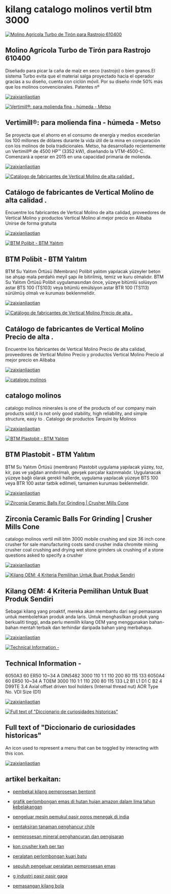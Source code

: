 # kilang catalogo molinos vertil btm 3000
<a href="https://mnn.zoosnet.net/LR/Chatpre.aspx?id=MNN94995150&p=https://topgrinding.com/" target="_blank">![Molino Agrícola Turbo de Tirón para Rastrojo 610400](https://github.com/technlg/images/blob/main/33.jpg)</a>
## Molino Agrícola Turbo de Tirón para Rastrojo 610400
Diseñado para picar la caña de maíz en seco (rastrojo) o bien granos.El sistema Turbo evita que el material salga proyectado hacia el operador gracias a su diseño, cuenta con ciclón móvil. Por su diseño rinde 50% más que los molinos convencionales. Patentes nº
<a href="https://mnn.zoosnet.net/LR/Chatpre.aspx?id=MNN94995150&p=https://topgrinding.com/" target="_blank"><img src="https://github.com/technlg/images/raw/main/chat11.jpg" alt="zaixianliaotian"/></a><a href="//whatsapp.shibangsoft.com/WhatsApp.php" ><img src="https://github.com/technlg/images/raw/main/chat11.png" alt=""></a>
<a href="https://mnn.zoosnet.net/LR/Chatpre.aspx?id=MNN94995150&p=https://topgrinding.com/" target="_blank">![Vertimill®: para molienda fina - húmeda - Metso](https://github.com/technlg/images/blob/main/48.jpg)</a>
## Vertimill®: para molienda fina - húmeda - Metso
Se proyecta que el ahorro en el consumo de energía y medios excederían los 100 millones de dólares durante la vida útil de la mina en comparación con los molinos de bola tradicionales. Metso, ha desarrollado recientemente un Vertimill® de 4500 HP™ (3352 kW), diseñando la VTM-4500-C. Comenzará a operar en 2015 en una capacidad primaria de molienda.
<a href="https://mnn.zoosnet.net/LR/Chatpre.aspx?id=MNN94995150&p=https://topgrinding.com/" target="_blank"><img src="https://github.com/technlg/images/raw/main/chat11.jpg" alt="zaixianliaotian"/></a><a href="//whatsapp.shibangsoft.com/WhatsApp.php" ><img src="https://github.com/technlg/images/raw/main/chat11.png" alt=""></a>
<a href="https://mnn.zoosnet.net/LR/Chatpre.aspx?id=MNN94995150&p=https://topgrinding.com/" target="_blank">![Catálogo de fabricantes de Vertical Molino de alta calidad .](https://github.com/technlg/images/blob/main/34.jpg)</a>
## Catálogo de fabricantes de Vertical Molino de alta calidad .
Encuentre los fabricantes de Vertical Molino de alta calidad, proveedores de Vertical Molino y productos Vertical Molino al mejor precio en Alibaba Unirse de forma gratuita
<a href="https://mnn.zoosnet.net/LR/Chatpre.aspx?id=MNN94995150&p=https://topgrinding.com/" target="_blank"><img src="https://github.com/technlg/images/raw/main/chat11.jpg" alt="zaixianliaotian"/></a><a href="//whatsapp.shibangsoft.com/WhatsApp.php" ><img src="https://github.com/technlg/images/raw/main/chat11.png" alt=""></a>
<a href="https://mnn.zoosnet.net/LR/Chatpre.aspx?id=MNN94995150&p=https://topgrinding.com/" target="_blank">![BTM Polibit - BTM Yalıtım](https://github.com/technlg/images/blob/main/39.jpg)</a>
## BTM Polibit - BTM Yalıtım
BTM Su Yalıtım Örtüsü (Membranı) Polibit yalıtım yapılacak yüzeyler beton ise ahşap mala perdahlı meyil şapı ile bitirilmiş, temiz ve kuru olmalıdır. BTM Su Yalıtım Örtüsü Polibit uygulamasından önce, yüzeye bitümlü solüsyon astar BTS 100 (TS103) veya bitümlü emülsiyon astar BTR 100 (TS113) sürülmüş olmalı ve kuruması beklenmelidir.
<a href="https://mnn.zoosnet.net/LR/Chatpre.aspx?id=MNN94995150&p=https://topgrinding.com/" target="_blank"><img src="https://github.com/technlg/images/raw/main/chat11.jpg" alt="zaixianliaotian"/></a><a href="//whatsapp.shibangsoft.com/WhatsApp.php" ><img src="https://github.com/technlg/images/raw/main/chat11.png" alt=""></a>
<a href="https://mnn.zoosnet.net/LR/Chatpre.aspx?id=MNN94995150&p=https://topgrinding.com/" target="_blank">![Catálogo de fabricantes de Vertical Molino Precio de alta .](https://github.com/technlg/images/blob/main/45.jpg)</a>
## Catálogo de fabricantes de Vertical Molino Precio de alta .
Encuentre los fabricantes de Vertical Molino Precio de alta calidad, proveedores de Vertical Molino Precio y productos Vertical Molino Precio al mejor precio en Alibaba
<a href="https://mnn.zoosnet.net/LR/Chatpre.aspx?id=MNN94995150&p=https://topgrinding.com/" target="_blank"><img src="https://github.com/technlg/images/raw/main/chat11.jpg" alt="zaixianliaotian"/></a><a href="//whatsapp.shibangsoft.com/WhatsApp.php" ><img src="https://github.com/technlg/images/raw/main/chat11.png" alt=""></a>
<a href="https://mnn.zoosnet.net/LR/Chatpre.aspx?id=MNN94995150&p=https://topgrinding.com/" target="_blank">![catalogo molinos](https://github.com/technlg/images/blob/main/57.jpg)</a>
## catalogo molinos
catalogo molinos minerales is one of the products of our company main products sold,it is not only good stability, high reliability, and simple structure, easy to . Catalogo de productos Tarquini by Molinos
<a href="https://mnn.zoosnet.net/LR/Chatpre.aspx?id=MNN94995150&p=https://topgrinding.com/" target="_blank"><img src="https://github.com/technlg/images/raw/main/chat11.jpg" alt="zaixianliaotian"/></a><a href="//whatsapp.shibangsoft.com/WhatsApp.php" ><img src="https://github.com/technlg/images/raw/main/chat11.png" alt=""></a>
<a href="https://mnn.zoosnet.net/LR/Chatpre.aspx?id=MNN94995150&p=https://topgrinding.com/" target="_blank">![BTM Plastobit - BTM Yalıtım](https://github.com/technlg/images/blob/main/10.jpg)</a>
## BTM Plastobit - BTM Yalıtım
BTM Su Yalıtım Örtüsü (membranı) Plastobit uygulama yapılacak yüzey, toz, kir, pas ve yağdan arındırılmalı, gevşek parçalar kazınmalıdır. Uygulanacak yüzeye bağlı olarak gerekli hallerde, uygulama yapılacak yüzeye BTS 100 veya BTR 100 astar tatbik edilmeli, tamamen kuruması beklenmelidir.
<a href="https://mnn.zoosnet.net/LR/Chatpre.aspx?id=MNN94995150&p=https://topgrinding.com/" target="_blank"><img src="https://github.com/technlg/images/raw/main/chat11.jpg" alt="zaixianliaotian"/></a><a href="//whatsapp.shibangsoft.com/WhatsApp.php" ><img src="https://github.com/technlg/images/raw/main/chat11.png" alt=""></a>
<a href="https://mnn.zoosnet.net/LR/Chatpre.aspx?id=MNN94995150&p=https://topgrinding.com/" target="_blank">![Zirconia Ceramic Balls For Grinding | Crusher Mills Cone](https://github.com/technlg/images/blob/main/27.jpg)</a>
## Zirconia Ceramic Balls For Grinding | Crusher Mills Cone
catalogo molinos vertil mill btm 3000 mobile crushing and size 36 inch cone crusher for sale manufacturing costs sand crusher india chromite mining crusher coal crushing and drying wet stone grinders uk crushing of a stone questions asked to specify a crusher 
<a href="https://mnn.zoosnet.net/LR/Chatpre.aspx?id=MNN94995150&p=https://topgrinding.com/" target="_blank"><img src="https://github.com/technlg/images/raw/main/chat11.jpg" alt="zaixianliaotian"/></a><a href="//whatsapp.shibangsoft.com/WhatsApp.php" ><img src="https://github.com/technlg/images/raw/main/chat11.png" alt=""></a>
<a href="https://mnn.zoosnet.net/LR/Chatpre.aspx?id=MNN94995150&p=https://topgrinding.com/" target="_blank">![Kilang OEM: 4 Kriteria Pemilihan Untuk Buat Produk Sendiri](https://github.com/technlg/images/blob/main/6.jpg)</a>
## Kilang OEM: 4 Kriteria Pemilihan Untuk Buat Produk Sendiri
Sebagai kilang yang proaktif, mereka akan membantu dari segi pemasaran untuk membolehkan produk anda laris. Untuk menghasilkan produk yang berkualiti tinggi, anda perlu memilih kilang OEM yang menggunakan bahan-bahan mentah terbaik dan terhindar daripada bahan yang merbahaya.
<a href="https://mnn.zoosnet.net/LR/Chatpre.aspx?id=MNN94995150&p=https://topgrinding.com/" target="_blank"><img src="https://github.com/technlg/images/raw/main/chat11.jpg" alt="zaixianliaotian"/></a><a href="//whatsapp.shibangsoft.com/WhatsApp.php" ><img src="https://github.com/technlg/images/raw/main/chat11.png" alt=""></a>
<a href="https://mnn.zoosnet.net/LR/Chatpre.aspx?id=MNN94995150&p=https://topgrinding.com/" target="_blank">![Technical Information - ](https://github.com/technlg/images/blob/main/43.jpg)</a>
## Technical Information - 
6050A3 60 ER50 10~34 A DIN5482 3000 110 1:1 110 200 80 115 133 6050A4 60 ER50 10~34 A TOEM 3000 110 1:1 110 200 80 115 133 L2 B1 L1 D1 C B2 4 D99TE 3.4 Axial offset driven tool holders (Internal thread nut) AOR Type No. VDI Size (D1) 
<a href="https://mnn.zoosnet.net/LR/Chatpre.aspx?id=MNN94995150&p=https://topgrinding.com/" target="_blank"><img src="https://github.com/technlg/images/raw/main/chat11.jpg" alt="zaixianliaotian"/></a><a href="//whatsapp.shibangsoft.com/WhatsApp.php" ><img src="https://github.com/technlg/images/raw/main/chat11.png" alt=""></a>
<a href="https://mnn.zoosnet.net/LR/Chatpre.aspx?id=MNN94995150&p=https://topgrinding.com/" target="_blank">![Full text of "Diccionario de curiosidades historicas"](https://github.com/technlg/images/blob/main/14.jpg)</a>
## Full text of "Diccionario de curiosidades historicas"
An icon used to represent a menu that can be toggled by interacting with this icon.
<a href="https://mnn.zoosnet.net/LR/Chatpre.aspx?id=MNN94995150&p=https://topgrinding.com/" target="_blank"><img src="https://github.com/technlg/images/raw/main/chat11.jpg" alt="zaixianliaotian"/></a><a href="//whatsapp.shibangsoft.com/WhatsApp.php" ><img src="https://github.com/technlg/images/raw/main/chat11.png" alt=""></a>
## artikel berkaitan:
* [pembekal kilang pemprosesan bentonit](pembekal%20kilang%20pemprosesan%20bentonit.md)
* [grafik perlombongan emas di hutan hujan amazon dalam lima tahun kebelakangan](grafik%20perlombongan%20emas%20di%20hutan%20hujan%20amazon%20dalam%20lima%20tahun%20kebelakangan.md)
* [pengeluar mesin pemukul pasir poros menegak di india](pengeluar%20mesin%20pemukul%20pasir%20poros%20menegak%20di%20india.md)
* [pentaksiran tanaman penghancur chile](pentaksiran%20tanaman%20penghancur%20chile.md)
* [pemprosesan mineral penghancuran dan pengisaran](pemprosesan%20mineral%20penghancuran%20dan%20pengisaran.md)
* [kon crusher kwh per tan](kon%20crusher%20kwh%20per%20tan.md)
* [peralatan perlombongan kuari batu](peralatan%20perlombongan%20kuari%20batu.md)
* [sepuluh pengeluar peralatan pemprosesan emas](sepuluh%20pengeluar%20peralatan%20pemprosesan%20emas.md)
* [g industri pasir pasir gaga](g%20industri%20pasir%20pasir%20gaga.md)
* [pemasangan kilang bola](pemasangan%20kilang%20bola.md)
